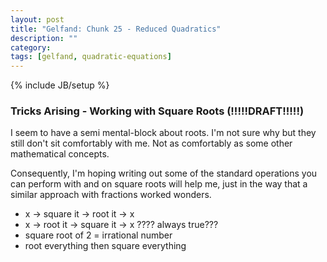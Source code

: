 ```yaml
---
layout: post
title: "Gelfand: Chunk 25 - Reduced Quadratics"
description: ""
category: 
tags: [gelfand, quadratic-equations]
---
```

{% include JB/setup %}


### Tricks Arising - Working with Square Roots (!!!!!DRAFT!!!!!)
I seem to have a semi mental-block about roots.  I'm not sure why but they still don't sit comfortably with me. Not as comfortably as some other mathematical concepts.  

Consequently, I'm hoping writing out some of the standard operations you can perform with and on square roots will help me, just in the way that a similar approach with fractions worked wonders.

* x -> square it -> root it -> x
* x -> root it -> square it -> x ???? always true???
* square root of 2 = irrational number
* root everything then square everything

